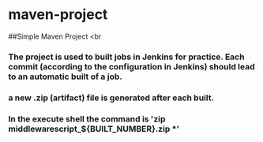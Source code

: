 # maven-project

##Simple Maven Project
<br
### The project is used to built jobs in Jenkins for practice. Each commit (according to the configuration in Jenkins) should lead to an automatic built of a job.
### a new .zip (artifact) file is generated after each built.
### In the execute shell the command is 'zip middlewarescript_${BUILT_NUMBER}.zip *'
